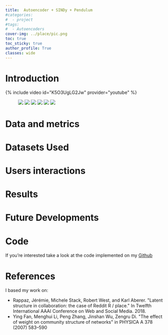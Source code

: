 ```yaml
---
title:  Autoencoder + SINDy + Pendulum
#categories:
#  - project
#tags:
#  - Autoencoders
cover-img: ../place/pic.png
toc: true
toc_sticky: true
author_profile: True
classes: wide
---
```


# Introduction
{% include video id="K5O3UgLG2Jw" provider="youtube" %}
<!-- https://www.youtube.com/watch?v=K5O3UgLG2Jw&t=23s -->

<figure class="third">
  <a href="../place/hokusai.png">
  <img src="../place/hokusai.png"></a>

  <a href="../place/gnu.png">
  <img src="../place/gnu.png"></a>

  <a href="../place/physics.png">
  <img src="../place/physics.png"></a>

  <a href="../place/starwars.png">
  <img src="../place/starwars.png"></a>

  <a href="../place/bluecorner.png">
  <img src="../place/bluecorner.png"></a>

  <a href="../place/ukraine.png">
  <img src="../place/ukraine.png"></a>

</figure>


# Data and metrics



# Datasets Used


# Users interactions


# Results


# Future Developments




# Code
If you’re interested take a look at the code implemented on my [Github](https://github.com/pietro-sillano/place_network)

# References
I based my work on:
- Rappaz, Jérémie, Michele Stack, Robert West, and Karl Aberer. "Latent structure in collaboration: the case of Reddit R / place." In Twelfth International AAAI Conference on Web and Social Media. 2018.
- Ying Fan, Menghui Li, Peng Zhang, Jinshan Wu, Zengru Di. "The effect of weight on community structure of networks" in PHYSICA A 378 (2007) 583–590
